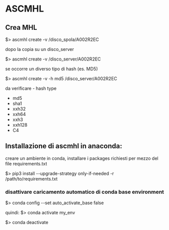 # ASCMHL

## Crea MHL

$> ascmhl create -v /disco_spola/A002R2EC

dopo la copia su un disco_server

$> ascmhl create -v /disco_server/A002R2EC

se occorre un diverso tipo di hash (es. MD5)

$> ascmhl create -v -h md5 /disco_server/A002R2EC

da verificare - hash type
- md5
- sha1
- xxh32
- xxh64
- xxh3
- xxh128
- C4


## Installazione di ascmhl in anaconda:
creare un ambiente in conda, installare i packages richiesti per mezzo del file requirements.txt

$> pip3 install --upgrade-strategy only-if-needed -r /path/to/requirements.txt

### disattivare caricamento automatico di conda base environment
$> conda config --set auto_activate_base false

quindi:
$> conda activate my_env

$> conda deactivate
